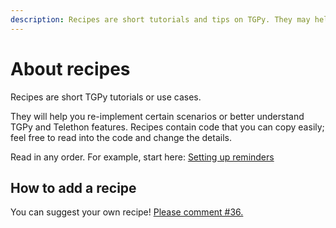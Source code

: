 ```yaml
---
description: Recipes are short tutorials and tips on TGPy. They may help you learn new use cases or understand advanced features.
---
```


# About recipes

Recipes are short TGPy tutorials or use cases. 

They will help you re-implement certain scenarios or better understand TGPy and Telethon features.
Recipes contain code
that you can copy easily; feel free to read into the code and change the details.

Read in any order. For example, start here: [Setting up reminders](reminders)

## How to add a recipe

You can suggest your own recipe! [Please comment #36.](https://github.com/tm-a-t/TGPy/issues/36)
